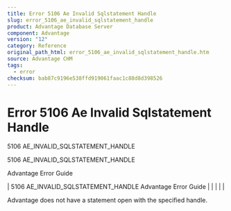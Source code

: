 ```yaml
---
title: Error 5106 Ae Invalid Sqlstatement Handle
slug: error_5106_ae_invalid_sqlstatement_handle
product: Advantage Database Server
component: Advantage
version: "12"
category: Reference
original_path_html: error_5106_ae_invalid_sqlstatement_handle.htm
source: Advantage CHM
tags:
  - error
checksum: bab87c9196e538ffd919061faac1c88d8d398526
---
```


# Error 5106 Ae Invalid Sqlstatement Handle

5106 AE\_INVALID\_SQLSTATEMENT\_HANDLE

5106 AE\_INVALID\_SQLSTATEMENT\_HANDLE

Advantage Error Guide

| 5106 AE\_INVALID\_SQLSTATEMENT\_HANDLE  Advantage Error Guide |  |  |  |  |

Advantage does not have a statement open with the specified handle.
